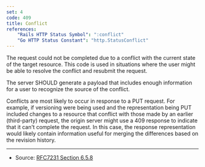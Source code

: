 ```yaml
---
set: 4
code: 409
title: Conflict
references:
    "Rails HTTP Status Symbol": ":conflict"
    "Go HTTP Status Constant": "http.StatusConflict"
---
```


The request could not be completed due to a conflict with the current state of
the target resource. This code is used in situations where the user might be
able to resolve the conflict and resubmit the request.

The server SHOULD generate a payload that includes enough information for a user
to recognize the source of the conflict.

Conflicts are most likely to occur in response to a PUT request. For example, if
versioning were being used and the representation being PUT included changes to
a resource that conflict with those made by an earlier (third-party) request,
the origin server might use a 409 response to indicate that it can't complete
the request. In this case, the response representation would likely contain
information useful for merging the differences based on the revision history.

---

* Source: [RFC7231 Section 6.5.8][1]

[1]: <http://tools.ietf.org/html/rfc7231#section-6.5.8>
